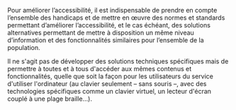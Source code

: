 Pour améliorer l’accessibilité, il est indispensable de prendre en compte l’ensemble des handicaps et de mettre en œuvre des normes et standards permettant d’améliorer l’accessibilité, et le cas échéant, des solutions alternatives permettant de mettre à disposition un même niveau d’information et des fonctionnalités similaires pour l’ensemble de la population.

Il ne s'agit pas de développer des solutions techniques spécifiques mais de permettre à toutes et à tous d'accéder aux mêmes contenus et fonctionnalités, quelle que soit la façon pour les utilisateurs du service d'utiliser l'ordinateur (au clavier seulement – sans souris –, avec des technologies spécifiques comme un clavier virtuel, un lecteur d'écran couplé à une plage braille…).
